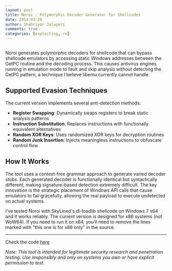 ```yaml
---
layout: post
title: Noroi - Polymorphic Decoder Generator for Shellcodes
date: 2014-03-26
author: Shahriyar Jalayeri
comments: true
categories: [exploiting, re]
---
```


<img src="https://gitlab.com/shahjal/noroi/-/raw/master/noroi_logo.png?ref_type=heads&inline=false" alt="">

Noroi generates polymorphic decoders for shellcode that can bypass shellcode emulators by accessing static Windows addresses between the GetPC routine and the decoding process. This causes antivirus engines running in emulation mode to fault and skip analysis without detecting the GetPC pattern, a technique I believe libemu currently cannot handle.

## Supported Evasion Techniques

The current version implements several anti-detection methods:

- **Register Swapping**: Dynamically swaps registers to break static analysis patterns
- **Instruction Substitution**: Replaces instructions with functionally equivalent alternatives  
- **Random XOR Keys**: Uses randomized XOR keys for decryption routines
- **Random Junk Insertion**: Injects meaningless instructions to obfuscate control flow

## How It Works

The tool uses a context-free grammar approach to generate varied decoder stubs. Each generated decoder is functionally identical but syntactically different, making signature-based detection extremely difficult. The key innovation is the strategic placement of Windows API calls that cause emulators to fail gracefully, allowing the real payload to execute undetected on actual systems.

I've tested Noroi with SkyLined's dl-loadlib shellcode on Windows 7 x64 and it works reliably. The current version is designed for x86 systems (not WoW64). If you need to run it on x64, you'll need to remove the lines marked with "this one is for x86 only" in the source.


---

Check the code [here](https://gitlab.com/shahjal/noroi)

*Note: This tool is intended for legitimate security research and penetration testing. Use responsibly and only on systems you own or have explicit permission to test.*